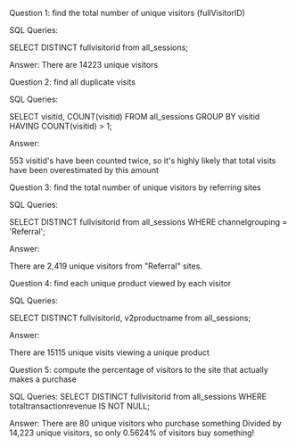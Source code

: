Question 1: find the total number of unique visitors (fullVisitorID)

SQL Queries:

SELECT DISTINCT fullvisitorid from all_sessions; 

Answer: There are 14223 unique visitors

Question 2: find all duplicate visits

SQL Queries:

SELECT visitid, COUNT(visitid)
FROM all_sessions
GROUP BY visitid
HAVING COUNT(visitid) > 1;

Answer: 

553 visitid's have been counted twice, so it's highly likely that total visits have been overestimated by this amount

Question 3: find the total number of unique visitors by referring sites

SQL Queries:

SELECT DISTINCT fullvisitorid from all_sessions
WHERE channelgrouping = 'Referral'; 

Answer:

There are 2,419 unique visitors from "Referral" sites. 

Question 4: find each unique product viewed by each visitor

SQL Queries:

SELECT DISTINCT fullvisitorid, v2productname from all_sessions;

Answer:

There are 15115 unique visits viewing a unique product

Question 5: compute the percentage of visitors to the site that actually makes a purchase

SQL Queries: 
SELECT DISTINCT fullvisitorid from all_sessions
WHERE totaltransactionrevenue IS NOT NULL;

Answer:
There are 80 unique visitors who purchase something 
Divided by   14,223 unique visitors, so only 0.5624% of visitors buy something! 
